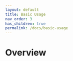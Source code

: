 ```yaml
---
layout: default
title: Basic Usage
nav_order: 3
has_children: true
permalink: /docs/basic-usage
---
```


# Overview
